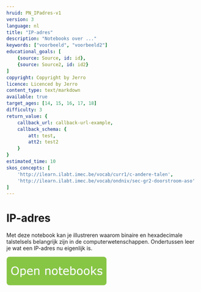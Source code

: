 ```yaml
---
hruid: PN_IPadres-v1
version: 3
language: nl
title: "IP-adres"
description: "Notebooks over ..."
keywords: ["voorbeeld", "voorbeeld2"]
educational_goals: [
    {source: Source, id: id}, 
    {source: Source2, id: id2}
]
copyright: Copyright by Jerro
licence: Licenced by Jerro
content_type: text/markdown
available: true
target_ages: [14, 15, 16, 17, 18]
difficulty: 3
return_value: {
    callback_url: callback-url-example,
    callback_schema: {
        att: test,
        att2: test2
    }
}
estimated_time: 10
skos_concepts: [
    'http://ilearn.ilabt.imec.be/vocab/curr1/c-andere-talen', 
    'http://ilearn.ilabt.imec.be/vocab/ondniv/sec-gr2-doorstroom-aso'
]
---
```


# IP-adres
Met deze notebook kan je illustreren waarom binaire en hexadecimale talstelsels belangrijk zijn in de computerwetenschappen. Ondertussen leer je wat een IP-adres nu eigenlijk is.

[![](embed/Knop.png "Knop")](https://kiks.ilabt.imec.be/jupyterhub/?id=1300 "Notebooks IP-adres")

